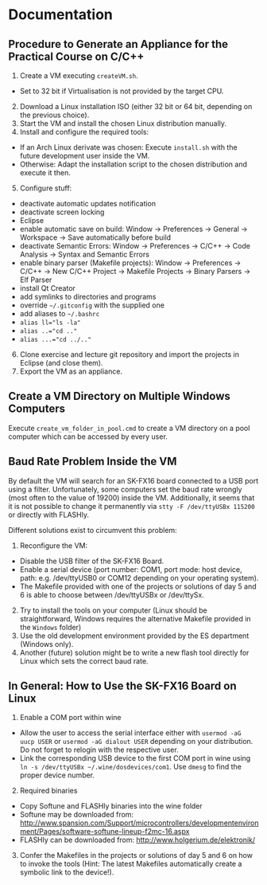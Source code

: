 # Documentation

## Procedure to Generate an Appliance for the Practical Course on C/C++
1. Create a VM executing `createVM.sh`.
  * Set to 32 bit if Virtualisation is not provided by the target CPU.
2. Download a Linux installation ISO (either 32 bit or 64 bit, depending on the previous choice).
3. Start the VM and install the chosen Linux distribution manually.
4. Install and configure the required tools:
  * If an Arch Linux derivate was chosen: Execute `install.sh` with the future development user inside the VM.
  * Otherwise: Adapt the installation script to the chosen distribution and execute it then.
5. Configure stuff:
  * deactivate automatic updates notification
  * deactivate screen locking
  * Eclipse
   * enable automatic save on build: Window -> Preferences -> General -> Workspace -> Save automatically before build
   * deactivate Semantic Errors: Window -> Preferences -> C/C++ -> Code Analysis -> Syntax and Semantic Errors
   * enable binary parser (Makefile projects): Window -> Preferences -> C/C++ -> New C/C++ Project -> Makefile Projects -> Binary Parsers -> Elf Parser
  * install Qt Creator
  * add symlinks to directories and programs
  * override `~/.gitconfig` with the supplied one
  * add aliases to `~/.bashrc`
   * `alias ll="ls -la"`
   * `alias ..="cd .."`
   * `alias ...="cd ../.."`
6. Clone exercise and lecture git repository and import the projects in Eclipse (and close them).
7. Export the VM as an appliance.

## Create a VM Directory on Multiple Windows Computers
Execute `create_vm_folder_in_pool.cmd` to create a VM directory on a pool computer which can be accessed by every user.

## Baud Rate Problem Inside the VM
By default the VM will search for an SK-FX16 board connected to a USB port using a filter.
Unfortunately, some computers set the baud rate wrongly (most often to the value of 19200) inside the VM.
Additionally, it seems that it is not possible to change it permanently via `stty -F /dev/ttyUSBx 115200` or directly with FLASHly.

Different solutions exist to circumvent this problem:

1. Reconfigure the VM:
  * Disable the USB filter of the SK-FX16 Board.
  * Enable a serial device (port number: COM1, port mode: host device, path: e.g. /dev/ttyUSB0 or COM12 depending on your operating system).
  * The Makefile provided with one of the projects or solutions of day 5 and 6 is able to choose between /dev/ttyUSBx or /dev/ttySx.
2. Try to install the tools on your computer (Linux should be straightforward, Windows requires the alternative Makefile provided in the `Windows` folder)
3. Use the old development environment provided by the ES department (Windows only).
4. Another (future) solution might be to write a new flash tool directly for Linux which sets the correct baud rate.

## In General: How to Use the SK-FX16 Board on Linux
1. Enable a COM port within wine
  * Allow the user to access the serial interface either with `usermod -aG uucp USER` or `usermod -aG dialout USER` depending on your distribution. Do not forget to relogin with the respective user.
  * Link the corresponding USB device to the first COM port in wine using `ln -s /dev/ttyUSBx ~/.wine/dosdevices/com1`. Use `dmesg` to find the proper device number.
2. Required binaries
  * Copy Softune and FLASHly binaries into the wine folder
  * Softune may be downloaded from: http://www.spansion.com/Support/microcontrollers/developmentenvironment/Pages/software-softune-lineup-f2mc-16.aspx
  * FLASHly can be downloaded from: http://www.holgerium.de/elektronik/
3. Confer the Makefiles in the projects or solutions of day 5 and 6 on how to invoke the tools (Hint: The latest Makefiles automatically create a symbolic link to the device!).
